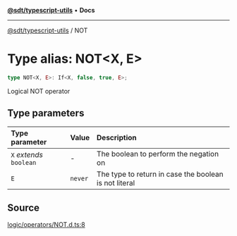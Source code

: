 [**@sdt/typescript-utils**](../README.md) • **Docs**

***

[@sdt/typescript-utils](../globals.md) / NOT

# Type alias: NOT\<X, E\>

```ts
type NOT<X, E>: If<X, false, true, E>;
```

Logical NOT operator

## Type parameters

| Type parameter | Value | Description |
| :------ | :------ | :------ |
| `X` *extends* `boolean` | - | The boolean to perform the negation on |
| `E` | `never` | The type to return in case the boolean is not literal |

## Source

[logic/operators/NOT.d.ts:8](https://github.com/sylvaindethier/typescript-utils/blob/f271884d3138386b859e820c285b0ab8864227bb/types/logic/operators/NOT.d.ts#L8)
